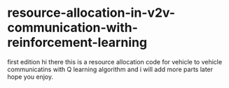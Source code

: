 # resource-allocation-in-v2v-communication-with-reinforcement-learning
first edition
hi there 
this is a resource allocation code for vehicle to vehicle communicatins with Q learning algorithm
and i will add more parts later
hope you enjoy.
